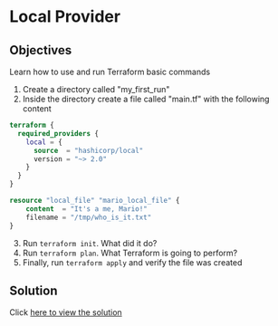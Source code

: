# Local Provider

## Objectives

Learn how to use and run Terraform basic commands

1. Create a directory called "my_first_run"
2. Inside the directory create a file called "main.tf" with the following content

```terraform
terraform {
  required_providers {
    local = {
      source  = "hashicorp/local"
      version = "~> 2.0"
    }
  }
}

resource "local_file" "mario_local_file" {
    content  = "It's a me, Mario!"
    filename = "/tmp/who_is_it.txt"
}
```
3. Run `terraform init`. What did it do?
4. Run `terraform plan`. What Terraform is going to perform?
5. Finally, run `terraform apply` and verify the file was created

## Solution

Click [here to view the solution](solution.md)
